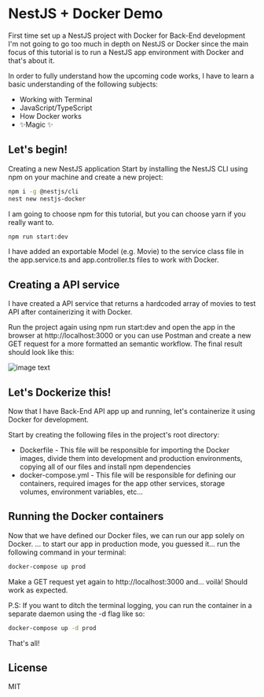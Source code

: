 # NestJS + Docker Demo

First time set up a NestJS project with Docker for Back-End development
I'm not going to go too much in depth on NestJS or Docker since the main focus of this tutorial is to run a NestJS app environment with Docker and that's about it.

In order to fully understand how the upcoming code works, I have to learn a basic understanding of the following subjects:
-   Working with Terminal
-   JavaScript/TypeScript
-   How Docker works
- ✨Magic ✨

## Let's begin!

Creating a new NestJS application
Start by installing the NestJS CLI using npm on your machine and create a new project:

```sh
npm i -g @nestjs/cli
nest new nestjs-docker
```
I am going to choose npm for this tutorial, but you can choose yarn if you really want to.

```sh
npm run start:dev
```
I have added an exportable Model (e.g. Movie) to the service class file in the app.service.ts and app.controller.ts files to work with Docker.

## Creating a API service

I have created a API service that returns a hardcoded array of movies to test API after containerizing it with Docker.

Run the project again using npm run start:dev and open the app in the browser at http://localhost:3000 or you can use Postman and create a new GET request for a more formatted an semantic workflow.
The final result should look like this:

![image text](nestjs-docker\demo-readme.png)

##  Let's Dockerize this!
Now that I have  Back-End API app up and running, let's containerize it using Docker for development.

Start by creating the following files in the project's root directory:

-   Dockerfile - This file will be responsible for importing the Docker images, divide them into development and production environments, copying all of our files and install npm dependencies
-   docker-compose.yml - This file will be responsible for defining our containers, required images for the app other services, storage volumes, environment variables, etc...

##  Running the Docker containers
Now that we have defined our Docker files, we can run our app solely on Docker.
... to start our app in production mode, you guessed it... run the following command in your terminal:
```sh
docker-compose up prod
```
Make a GET request yet again to http://localhost:3000 and... voilà! Should work as expected.

P.S: If you want to ditch the terminal logging, you can run the container in a separate daemon using the -d flag like so:
```sh
docker-compose up -d prod
```
That's all!
## License

MIT
